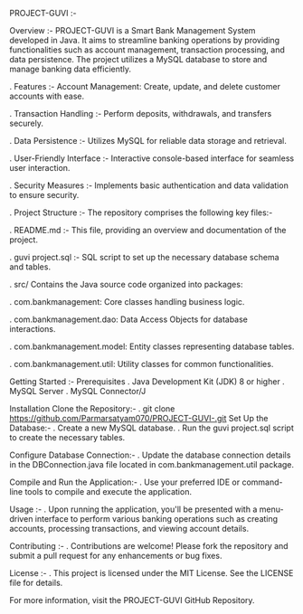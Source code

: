 PROJECT-GUVI :-

Overview :- PROJECT-GUVI is a Smart Bank Management System developed in Java. It aims to streamline banking operations by providing functionalities such as account management, transaction processing, and data persistence. The project utilizes a MySQL database to store and manage banking data efficiently.

. Features :- Account Management: Create, update, and delete customer accounts with ease.

. Transaction Handling :- Perform deposits, withdrawals, and transfers securely.

. Data Persistence :- Utilizes MySQL for reliable data storage and retrieval.

. User-Friendly Interface :- Interactive console-based interface for seamless user interaction.

. Security Measures :- Implements basic authentication and data validation to ensure security.

. Project Structure :- The repository comprises the following key files:-

.  README.md :- This file, providing an overview and documentation of the project.

. guvi project.sql :- SQL script to set up the necessary database schema and tables.

. src/ Contains the Java source code organized into packages:

. com.bankmanagement: Core classes handling business logic.

. com.bankmanagement.dao: Data Access Objects for database interactions.

. com.bankmanagement.model: Entity classes representing database tables.

. com.bankmanagement.util: Utility classes for common functionalities.

Getting Started :-
Prerequisites
. Java Development Kit (JDK) 8 or higher
. MySQL Server
. MySQL Connector/J

Installation
Clone the Repository:-
. git clone https://github.com/Parmarsatyam070/PROJECT-GUVI-.git
Set Up the Database:-
. Create a new MySQL database.
. Run the guvi project.sql script to create the necessary tables.

Configure Database Connection:-
. Update the database connection details in the DBConnection.java file located in com.bankmanagement.util package.

Compile and Run the Application:-
. Use your preferred IDE or command-line tools to compile and execute the application.

Usage :-
. Upon running the application, you'll be presented with a menu-driven interface to perform various banking operations such as creating accounts, processing transactions, and viewing account details.

Contributing :-
. Contributions are welcome! Please fork the repository and submit a pull request for any enhancements or bug fixes.

License :-
. This project is licensed under the MIT License. See the LICENSE file for details.

For more information, visit the PROJECT-GUVI GitHub Repository.
